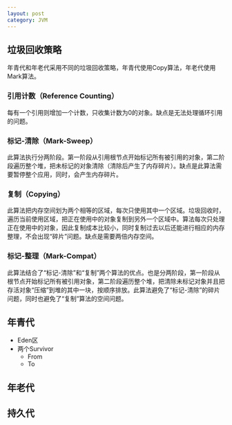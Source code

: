 ```yaml
---
layout: post
category: JVM
---
```


## 垃圾回收策略
年青代和年老代采用不同的垃圾回收策略，年青代使用Copy算法，年老代使用Mark算法。
### 引用计数（Reference Counting）
每有一个引用则增加一个计数，只收集计数为0的对象。​缺点是无法处理循环引用的问题。
### 标记-清除（Mark-Sweep）
此算法执行分两阶段。第一阶段从引用根节点开始标记所有被引用的对象，第二阶段遍历整个堆，把未标记的对象清除（清除后产生了内存碎片）。缺点是​此算法需要暂停整个应用，同时，会产生内存碎片。
### 复制（Copying）
此算法把内存空间划为两个相等的区域，每次只使用其中一个区域。垃圾回收时，遍历当前使用区域，把正在使用中的对象复制到另外一个区域中。算法每次只处理正在使用中的对象，因此复制成本比较小，同时复制过去以后还能进行相应的内存整理，不会出现“碎片”问题。缺点是需要两倍内存空间。
### 标记-整理（Mark-Compat）
此算法结合了“标记-清除”和“复制”两个算法的优点。也是分两阶段，第一阶段从根节点开始标记所有被引用对象，第二阶段遍历整个堆，把清除未标记对象并且把存活对象“压缩”到堆的其中一块，按顺序排放。​此算法避免了“标记-清除”的碎片问题，同时也避免了“复制”算法的空间问题。
## 年青代
- Eden区
- 两个Survivor
    - From
    - To
    
## 年老代
## 持久代
